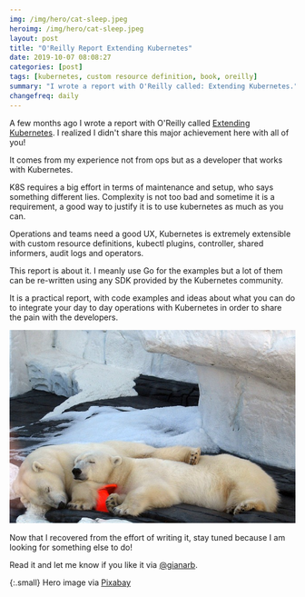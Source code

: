 ```yaml
---
img: /img/hero/cat-sleep.jpeg
heroimg: /img/hero/cat-sleep.jpeg
layout: post
title: "O'Reilly Report Extending Kubernetes"
date: 2019-10-07 08:08:27
categories: [post]
tags: [kubernetes, custom resource definition, book, oreilly]
summary: "I wrote a report with O'Reilly called: Extending Kubernetes."
changefreq: daily
---
```

A few months ago I wrote a report with O'Reilly called [Extending
Kubernetes](https://get.oreilly.com/ind_extending-kubernetes.html). I realized I
didn't share this major achievement here with all of you!

It comes from my experience not from ops but as a developer that works with
Kubernetes.

K8S requires a big effort in terms of maintenance and setup, who says something
different lies. Complexity is not too bad and sometime it is a requirement, a
good way to justify it is to use kubernetes as much as you can.

Operations and teams need a good UX, Kubernetes is extremely extensible with
custom resource definitions, kubectl plugins, controller, shared informers,
audit logs and operators.

This report is about it. I meanly use Go for the examples but a lot of them can
be re-written using any SDK provided by the Kubernetes community.

It is a practical report, with code examples and ideas about what you can do to
integrate your day to day operations with Kubernetes in order to share the pain
with the developers.

![Sleepy](/img/white-polar.jpeg)

Now that I recovered from the effort of writing it, stay tuned because I am
looking for something else to do!

Read it and let me know if you like it via
[@gianarb](https://twitter.com/gianarb).

{:.small}
Hero image via [Pixabay](https://pixabay.com/en/fractal-complexity-geometry-1758543/)
